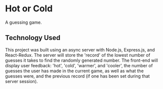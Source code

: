 # Hot or Cold

A guessing game.

## Technology Used

This project was built using an async server with Node.js, Express.js, and React-Redux. The server will store the 'record' of the lowest number of guesses it takes to find the randomly generated number. The front-end will display user feedback: 'hot', 'cold', 'warmer', and 'cooler', the number of guesses the user has made in the current game, as well as what the guesses were, and the previous record (if one has been set during that server session).
